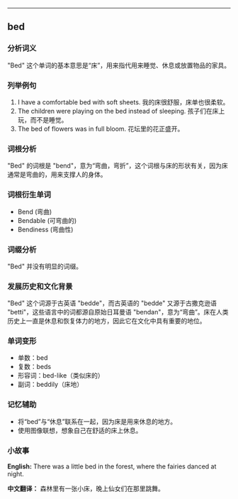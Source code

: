 
---------------
## bed
### 分析词义
"Bed" 这个单词的基本意思是“床”，用来指代用来睡觉、休息或放置物品的家具。

### 列举例句
1. I have a comfortable bed with soft sheets.
   我的床很舒服，床单也很柔软。
2. The children were playing on the bed instead of sleeping.
   孩子们在床上玩，而不是睡觉。
3. The bed of flowers was in full bloom.
   花坛里的花正盛开。

### 词根分析
"Bed" 的词根是 "bend"，意为“弯曲，弯折”，这个词根与床的形状有关，因为床通常是弯曲的，用来支撑人的身体。

### 词根衍生单词
- Bend (弯曲)
- Bendable (可弯曲的)
- Bendiness (弯曲性)

### 词缀分析
"Bed" 并没有明显的词缀。

### 发展历史和文化背景
"Bed" 这个词源于古英语 "bedde"，而古英语的 "bedde" 又源于古撒克逊语 "betti"，这些语言中的词都源自原始日耳曼语 "bendan"，意为“弯曲”。床在人类历史上一直是休息和恢复体力的地方，因此它在文化中具有重要的地位。

### 单词变形
- 单数：bed
- 复数：beds
- 形容词：bed-like（类似床的）
- 副词：beddily（床地）

### 记忆辅助
- 将“bed”与“休息”联系在一起，因为床是用来休息的地方。
- 使用图像联想，想象自己在舒适的床上休息。

### 小故事
**English:**
There was a little bed in the forest, where the fairies danced at night.

**中文翻译：**
森林里有一张小床，晚上仙女们在那里跳舞。


